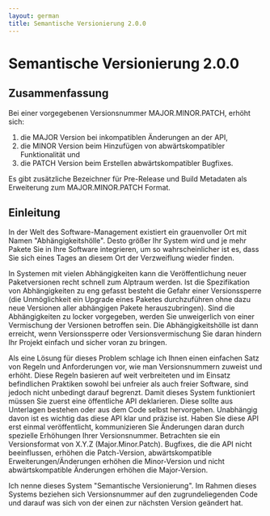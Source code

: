 ```yaml
---
layout: german
title: Semantische Versionierung 2.0.0
---
```


Semantische Versionierung 2.0.0
===============================

Zusammenfassung
---------------

Bei einer vorgegebenen Versionsnummer MAJOR.MINOR.PATCH, erhöht sich:

1. die MAJOR Version bei inkompatiblen Änderungen an der API,
1. die MINOR Version beim Hinzufügen von abwärtskompatibler Funktionalität und
1. die PATCH Version beim Erstellen abwärtskompatibler Bugfixes.

Es gibt zusätzliche Bezeichner für Pre-Release und Build Metadaten als 
Erweiterung zum MAJOR.MINOR.PATCH Format.

Einleitung
----------

In der Welt des Software-Management existiert ein grauenvoller Ort mit Namen 
"Abhängigkeitshölle". Desto größer Ihr System wird und je mehr Pakete Sie in 
Ihre Software integrieren, um so wahrscheinlicher ist es, dass Sie sich eines 
Tages an diesem Ort der Verzweiflung wieder finden.

In Systemen mit vielen Abhängigkeiten kann die Veröffentlichung neuer 
Paketversionen recht schnell zum Alptraum werden. Ist die Spezifikation von 
Abhängigkeiten zu eng gefasst besteht die Gefahr einer Versionssperre (die 
Unmöglichkeit ein Upgrade eines Paketes durchzuführen ohne dazu neue Versionen 
aller abhängigen Pakete herauszubringen). Sind die Abhängigkeiten zu locker 
vorgegeben, werden Sie unweigerlich von einer Vermischung der Versionen 
betroffen sein. Die Abhängigkeitshölle ist dann erreicht, wenn Versionssperre 
oder Versionsvermischung Sie daran hindern Ihr Projekt einfach und sicher voran 
zu bringen.

Als eine Lösung für dieses Problem schlage ich Ihnen einen einfachen Satz von 
Regeln und Anforderungen vor, wie man Versionsnummern zuweist und erhöht. Diese 
Regeln basieren auf weit verbreiteten und im Einsatz befindlichen Praktiken 
sowohl bei unfreier als auch freier Software, sind jedoch nicht unbedingt 
darauf begrenzt. Damit dieses System funktioniert müssen Sie zuerst eine 
öffentliche API deklarieren. Diese sollte aus Unterlagen bestehen oder 
aus dem Code selbst hervorgehen. Unabhängig davon ist es wichtig das diese API 
klar und präzise ist. Haben Sie diese API erst einmal veröffentlicht, 
kommunizieren Sie Änderungen daran durch spezielle Erhöhungen Ihrer 
Versionsnummer. Betrachten sie ein Versionsformat von X.Y.Z 
(Major.Minor.Patch). Bugfixes, die die API nicht beeinflussen, erhöhen die 
Patch-Version, abwärtskompatible Erweiterungen/Änderungen erhöhen die 
Minor-Version und nicht abwärtskompatible Änderungen erhöhen die Major-Version.

Ich nenne dieses System "Semantische Versionierung". Im Rahmen dieses Systems 
beziehen sich Versionsnummer auf den zugrundeliegenden Code und darauf was sich 
von der einen zur nächsten Version geändert hat.